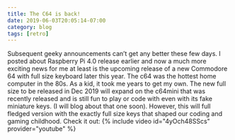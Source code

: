 ```yaml
---
title: The C64 is back!
date: 2019-06-03T20:05:14-07:00
category: blog 
tags: [retro] 
---
```

Subsequent geeky announcements can’t get any better these few days. I posted about Raspberry Pi 4.0 release earlier and now a much more exciting news for me at least is the upcoming release of a new Commodore 64 with full size keyboard later this year. The c64 was the hottest home computer in the 80s. As a kid, it took me years to get my own. The new full size to be released in Dec 2019 will expand on the c64mini that was recently released and is still fun to play or code with even with its fake miniature keys. (I will blog about that one soon). However, this will full fledged version with the exactly full size keys that shaped our coding and gaming childhood.
Check it out: 
{% include video id="4yOch48SScs" provider="youtube" %}